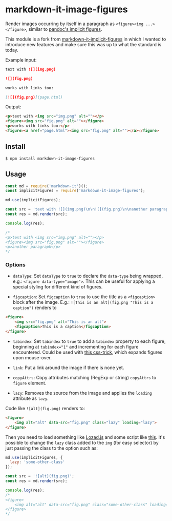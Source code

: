 # markdown-it-image-figures

Render images occurring by itself in a paragraph as `<figure><img ...></figure>`, similar to [pandoc's implicit figures](http://pandoc.org/README.html#images).

This module is a fork from [markdown-it-implicit-figures](https://github.com/arve0/markdown-it-implicit-figures) in which I wanted to introduce new features and make sure this was up to what the standard is today.

Example input:
```md
text with ![](img.png)

![](fig.png)

works with links too:

[![](fig.png)](page.html)
```

Output:
```html
<p>text with <img src="img.png" alt=""></p>
<figure><img src="fig.png" alt=""></figure>
<p>works with links too:</p>
<figure><a href="page.html"><img src="fig.png" alt=""></a></figure>
```


## Install

```
$ npm install markdown-it-image-figures
```

## Usage

```js
const md = require('markdown-it')();
const implicitFigures = require('markdown-it-image-figures');

md.use(implicitFigures);

const src = 'text with ![](img.png)\n\n![](fig.png)\n\nanother paragraph';
const res = md.render(src);

console.log(res);

/*
<p>text with <img src="img.png" alt=""></p>
<figure><img src="fig.png" alt=""></figure>
<p>another paragraph</p>
*/
```

### Options

- `dataType`: Set `dataType` to `true` to declare the `data-type` being wrapped,
  e.g.: `<figure data-type="image">`. This can be useful for applying a special
  styling for different kind of figures.

- `figcaption`: Set `figcaption` to `true` to use the title as a `<figcaption>` block after the image. E.g.: `![This is an alt](fig.png "This is a caption")` renders to

```html
<figure>
    <img src="fig.png" alt="This is an alt">
    <figcaption>This is a caption</figcaption>
</figure>
```

- `tabindex`: Set `tabindex` to `true` to add a `tabindex` property to each figure, beginning at `tabindex="1"` and incrementing for each figure encountered. Could be used with [this css-trick](https://css-tricks.com/expanding-images-html5/), which expands figures upon mouse-over.

- `link`: Put a link around the image if there is none yet.

- `copyAttrs`: Copy attributes matching (RegExp or string) `copyAttrs` to `figure` element.

- `lazy`: Removes the source from the image and applies the `loading` attribute as `lazy`.

Code like `![alt](fig.png)` renders to:

````html
<figure>
    <img alt="alt" data-src="fig.png" class="lazy" loading="lazy">
</figure>
````

Then you need to load something like [Lozad.js](https://github.com/ApoorvSaxena/lozad.js) and some script like [this](./lazy-example.js). It's possible to change the `lazy` class added to the `img` (for easy selector) by just passing the class to the option such as:

```js
md.use(implicitFigures, {
  lazy: 'some-other-class'
});

const src = '![alt](fig.png)';
const res = md.render(src);

console.log(res);
/*
<figure>
    <img alt="alt" data-src="fig.png" class="some-other-class" loading="lazy">
</figure>
*/
```
